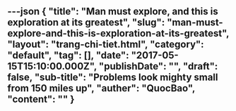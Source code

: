 ---json
{
    "title": "Man must explore, and this is exploration at its greatest",
    "slug": "man-must-explore-and-this-is-exploration-at-its-greatest",
    "layout": "trang-chi-tiet.html",
    "category": "default",
    "tag": [],
    "date": "2017-05-15T15:10:00.000Z",
    "publishDate": "",
    "draft": false,
    "sub-title": "Problems look mighty small from 150 miles up",
    "auther": "QuocBao",
    "__content__": ""
}
---
